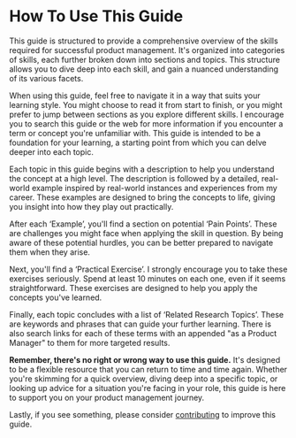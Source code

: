 # How To Use This Guide

This guide is structured to provide a comprehensive overview of the skills required for successful product management. It's organized into categories of skills, each further broken down into sections and topics. This structure allows you to dive deep into each skill, and gain a nuanced understanding of its various facets.

When using this guide, feel free to navigate it in a way that suits your learning style. You might choose to read it from start to finish, or you might prefer to jump between sections as you explore different skills. I encourage you to search this guide or the web for more information if you encounter a term or concept you're unfamiliar with. This guide is intended to be a foundation for your learning, a starting point from which you can delve deeper into each topic.

Each topic in this guide begins with a description to help you understand the concept at a high level. The description is followed by a detailed, real-world example inspired by real-world instances and experiences from my career. These examples are designed to bring the concepts to life, giving you insight into how they play out practically.

After each ‘Example’, you'll find a section on potential ‘Pain Points’. These are challenges you might face when applying the skill in question. By being aware of these potential hurdles, you can be better prepared to navigate them when they arise.

Next, you'll find a ‘Practical Exercise’. I strongly encourage you to take these exercises seriously. Spend at least 10 minutes on each one, even if it seems straightforward. These exercises are designed to help you apply the concepts you've learned.

Finally, each topic concludes with a list of ‘Related Research Topics’. These are keywords and phrases that can guide your further learning. There is also search links for each of these terms with an appended "as a Product Manager" to them for more targeted results.

**Remember, there's no right or wrong way to use this guide.** It's designed to be a flexible resource that you can return to time and time again. Whether you're skimming for a quick overview, diving deep into a specific topic, or looking up advice for a situation you're facing in your role, this guide is here to support you on your product management journey.

Lastly, if you see something, please consider [contributing](contribute.md) to improve this guide.
